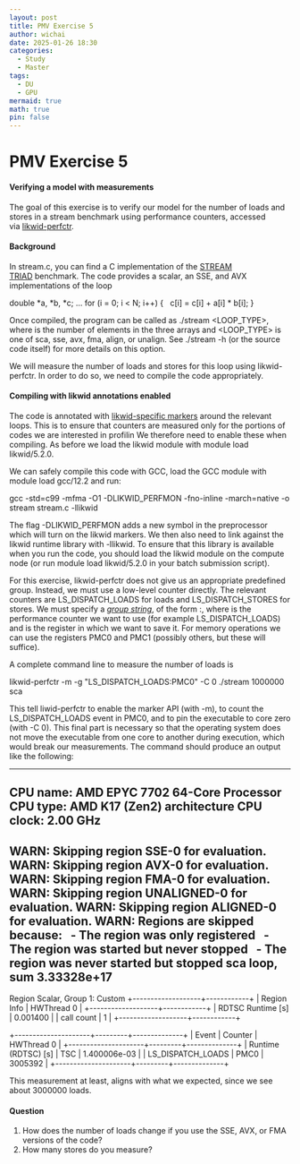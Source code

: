 ```yaml
---
layout: post
title: PMV Exercise 5
author: wichai
date: 2025-01-26 18:30
categories:
  - Study
  - Master
tags:
  - DU
  - GPU
mermaid: true
math: true
pin: false
---
```


# PMV Exercise 5

#### Verifying a model with measurements

The goal of this exercise is to verify our model for the number of loads and stores in a stream benchmark using performance counters, accessed via [likwid-perfctr](https://github.com/RRZE-HPC/likwid/wiki/likwid-perfctr).

#### Background

In stream.c, you can find a C implementation of the [STREAM TRIAD](https://www.cs.virginia.edu/stream/) benchmark. The code provides a scalar, an SSE, and AVX implementations of the loop

double *a, *b, *c;
...
for (i = 0; i &lt; N; i++) {
  c[i] = c[i] + a[i] * b[i];
}

Once compiled, the program can be called as ./stream <N> <LOOP_TYPE>, where <N> is the number of elements in the three arrays and <LOOP_TYPE> is one of sca, sse, avx, fma, align, or unalign. See ./stream -h (or the source code itself) for more details on this option.

We will measure the number of loads and stores for this loop using likwid-perfctr. In order to do so, we need to compile the code appropriately.

#### Compiling with likwid annotations enabled

The code is annotated with [likwid-specific markers](https://github.com/RRZE-HPC/likwid/wiki/likwid-perfctr#using-the-marker-api) around the relevant loops. This is to ensure that counters are measured only for the portions of codes we are interested in profilin We therefore need to enable these when compiling. As before we load the likwid module with module load likwid/5.2.0.

We can safely compile this code with GCC, load the GCC module with module load gcc/12.2 and run:

gcc -std=c99 -mfma -O1 -DLIKWID_PERFMON -fno-inline -march=native -o stream stream.c -llikwid

The flag -DLIKWID_PERFMON adds a new symbol in the preprocessor which will turn on the likwid markers. We then also need to link against the likwid runtime library with -llikwid. To ensure that this library is available when you run the code, you should load the likwid module on the compute node (or run module load likwid/5.2.0 in your batch submission script).

For this exercise, likwid-perfctr does not give us an appropriate predefined group. Instead, we must use a low-level counter directly. The relevant counters are LS_DISPATCH_LOADS for loads and LS_DISPATCH_STORES for stores. We must specify a [_group string_](https://github.com/RRZE-HPC/likwid/wiki/likwid-perfctr#using-custom-event-sets), of the form <counter>:<register>, where <counter> is the performance counter we want to use (for example LS_DISPATCH_LOADS) and <register> is the register in which we want to save it. For memory operations we can use the registers PMC0 and PMC1 (possibly others, but these will suffice).

A complete command line to measure the number of loads is

likwid-perfctr -m -g "LS_DISPATCH_LOADS:PMC0" -C 0 ./stream 1000000 sca

This tell liwid-perfctr to enable the marker API (with -m), to count the LS_DISPATCH_LOADS event in PMC0, and to pin the executable to core zero (with -C 0). This final part is necessary so that the operating system does not move the executable from one core to another during execution, which would break our measurements. The command should produce an output like the following:

--------------------------------------------------------------------------------
CPU name:       AMD EPYC 7702 64-Core Processor
CPU type:       AMD K17 (Zen2) architecture
CPU clock:      2.00 GHz
--------------------------------------------------------------------------------
WARN: Skipping region SSE-0 for evaluation.
WARN: Skipping region AVX-0 for evaluation.
WARN: Skipping region FMA-0 for evaluation.
WARN: Skipping region UNALIGNED-0 for evaluation.
WARN: Skipping region ALIGNED-0 for evaluation.
WARN: Regions are skipped because:
      - The region was only registered
      - The region was started but never stopped
      - The region was never started but stopped
sca loop, sum 3.33328e+17
--------------------------------------------------------------------------------
Region Scalar, Group 1: Custom
+-------------------+------------+
|    Region Info    | HWThread 0 |
+-------------------+------------+
| RDTSC Runtime [s] |   0.001400 |
|     call count    |          1 |
+-------------------+------------+
 
+---------------------+---------+--------------+
|        Event        | Counter |  HWThread 0  |
+---------------------+---------+--------------+
| Runtime (RDTSC) [s] |   TSC   | 1.400006e-03 |
|  LS_DISPATCH_LOADS  |   PMC0  |      3005392 |
+---------------------+---------+--------------+

This measurement at least, aligns with what we expected, since we see about 3000000 loads.

#### Question

1. How does the number of loads change if you use the SSE, AVX, or FMA versions of the code?
2. How many stores do you measure?

